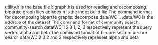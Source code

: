 utility.h is the base file
bigraph.h is used for reading and decomposing bipartite graph files
abIndex.h is the index build file
The command format for decomposing bipartite graphs: decompose data/WC
.. /data/WC is the address of the dataset
The command format of community search: community-search data/WC 1 2 3
1, 2, 3 respectively represent the query vertex, alpha and beta
The command format of bi-core search: bi-core search data/WC 2 3
2 and 3 respectively represent alpha and beta
